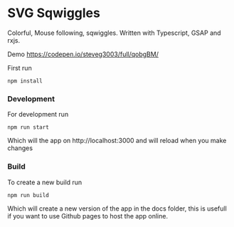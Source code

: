 # SVG Sqwiggles
Colorful, Mouse following, sqwiggles. Written with Typescript, GSAP and rxjs.

Demo https://codepen.io/steveg3003/full/qobgBM/

First run 
	
~~~~
npm install
~~~~

### Development
For development run

~~~~
npm run start
~~~~

Which will the app on http://localhost:3000 and will reload when you make changes

### Build
To create a new build run

~~~~
npm run build
~~~~

Which will create a new version of the app in the docs folder, this is usefull if you want to use Github pages to host the app online.
